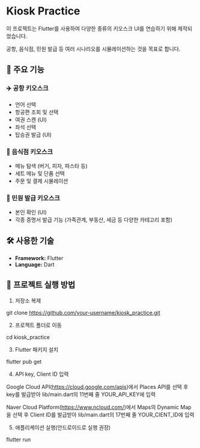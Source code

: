 # Kiosk Practice 

이 프로젝트는 Flutter를 사용하여 다양한 종류의 키오스크 UI를 연습하기 위해 제작되었습니다.

공항, 음식점, 민원 발급 등 여러 시나리오를 시뮬레이션하는 것을 목표로 합니다. 

## 🌟 주요 기능

### ✈️ 공항 키오스크
- 언어 선택
- 항공편 조회 및 선택
- 여권 스캔 (UI)
- 좌석 선택
- 탑승권 발급 (UI)

### 🍔 음식점 키오스크
- 메뉴 탐색 (버거, 피자, 파스타 등)
- 세트 메뉴 및 단품 선택
- 주문 및 결제 시뮬레이션

### 📄 민원 발급 키오스크
- 본인 확인 (UI)
- 각종 증명서 발급 기능 (가족관계, 부동산, 세금 등 다양한 카테고리 포함)

## 🛠 사용한 기술
- **Framework:** Flutter
- **Language:** Dart

## 🚀 프로젝트 실행 방법
1. 저장소 복제

  git clone https://github.com/your-username/kiosk_practice.git

2. 프로젝트 폴더로 이동

  cd kiosk_practice

3. Flutter 패키지 설치

  flutter pub get

4. API key, Client ID 입력

  Google Cloud API(https://cloud.google.com/apis)에서 Places API를 선택 후 key를 발급받아 lib/main.dart의 11번째 줄 YOUR_API_KEY에 입력
  
  Naver Cloud Platform(https://www.ncloud.com/)에서 Maps의 Dynamic Map을 선택 후 Client ID를 발급받아 lib/main.dart의 17번째 줄 YOUR_CIENT_ID에 입력

5. 애플리케이션 실행(안드로이드로 실행 권장)

  flutter run
